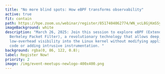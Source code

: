 ```yaml
---
title: "No more blind spots: How eBPF transforms observability"
active: true
fit: contain
path: https://hpe.zoom.us/webinar/register/8517404062774/WN_vcL8GjKmSSyQVbP18wITrg
imageBackground: white
description: "March 26, 2025: Join this session to explore eBPF (Extended
  Berkeley Packet Filter), a revolutionary technology that allows deep,
  low-overhead visibility into the Linux kernel without modifying application
  code or adding intrusive instrumentation. "
background: rgba(0, 86, 122, 0.8);
label: Register Now!
priority: 2
image: /img/event-meetups-newlogo-400x400.png
---
```

